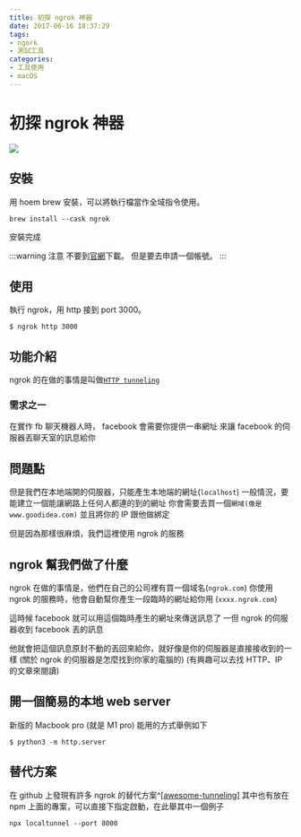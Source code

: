 ```yaml
---
title: 初探 ngrok 神器
date: 2017-06-16 18:37:29
tags:
- ngork
- 測試工具
categories:
- 工具使用
- macOS
---
```


# 初探 ngrok 神器

![](https://ngrok.com/static/img/demo.png)

## 安裝

用 hoem brew 安裝，可以將執行檔當作全域指令使用。

```shell
brew install --cask ngrok
```

安裝完成

:::warning
注意
不要到[官網](https://ngrok.com/)下載。
但是要去申請一個帳號。
:::

## 使用

執行 ngrok，用 http 接到 port 3000。

```shell
$ ngrok http 3000
```

## 功能介紹

ngrok 的在做的事情是叫做[`HTTP tunneling`](https://en.wikipedia.org/wiki/HTTP_tunnel)

### 需求之一

在實作 fb 聊天機器人時， facebook 會需要你提供一串網址
來讓 facebook 的伺服器丟聊天室的訊息給你

## 問題點

但是我們在本地端開的伺服器，只能產生本地端的網址(`localhost`)
一般情況，要能建立一個能讓網路上任何人都連的到的網址
你會需要去買一個`網域(像是 www.goodidea.com)`
並且將你的 IP 跟他做綁定

但是因為那樣很麻煩，我們這裡使用 ngrok 的服務

## ngrok 幫我們做了什麼

ngrok 在做的事情是，他們在自己的公司裡有買一個域名(`ngrok.com`)
你使用 ngrok 的服務時，他會自動幫你產生一段臨時的網址給你用
(`xxxx.ngrok.com`)

這時候 facebook 就可以用這個臨時產生的網址來傳送訊息了
一但 ngrok 的伺服器收到 facebook 丟的訊息

他就會把這個訊息原封不動的丟回來給你，就好像是你的伺服器是直接接收到的一樣
(關於 ngrok 的伺服器是怎麼找到你家的電腦的)
(有興趣可以去找 HTTP、IP 的文章來閱讀)

## 開一個簡易的本地 web server

新版的 Macbook pro (就是 M1 pro) 能用的方式舉例如下

```shell
$ python3 -m http.server  
```

## 替代方案 

在 github 上發現有許多 ngrok 的替代方案^[[awesome-tunneling](https://github.com/anderspitman/awesome-tunneling)] 其中也有放在 npm 上面的專案，可以直接下指定啟動，在此舉其中一個例子

```shell
npx localtunnel --port 8000
```

